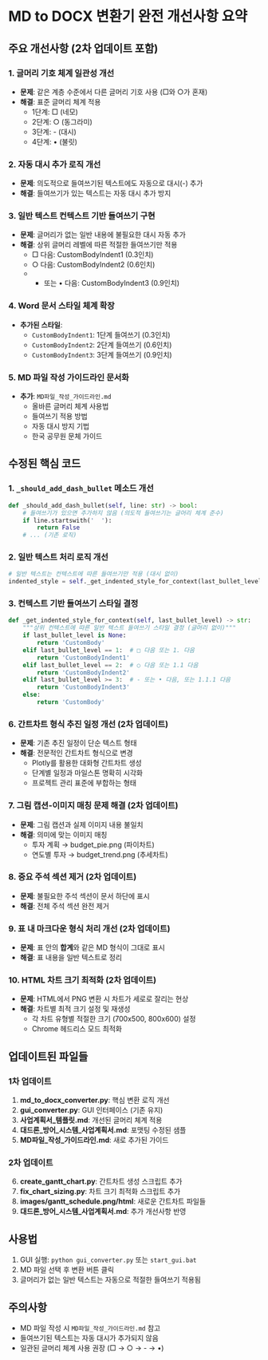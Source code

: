 # MD to DOCX 변환기 완전 개선사항 요약

## 주요 개선사항 (2차 업데이트 포함)

### 1. 글머리 기호 체계 일관성 개선
- **문제**: 같은 계층 수준에서 다른 글머리 기호 사용 (□와 ○가 혼재)
- **해결**: 표준 글머리 체계 적용
  - 1단계: □ (네모)
  - 2단계: ○ (동그라미) 
  - 3단계: - (대시)
  - 4단계: • (불릿)

### 2. 자동 대시 추가 로직 개선
- **문제**: 의도적으로 들여쓰기된 텍스트에도 자동으로 대시(-) 추가
- **해결**: 들여쓰기가 있는 텍스트는 자동 대시 추가 방지

### 3. 일반 텍스트 컨텍스트 기반 들여쓰기 구현
- **문제**: 글머리가 없는 일반 내용에 불필요한 대시 자동 추가
- **해결**: 상위 글머리 레벨에 따른 적절한 들여쓰기만 적용
  - □ 다음: CustomBodyIndent1 (0.3인치)
  - ○ 다음: CustomBodyIndent2 (0.6인치)
  - - 또는 • 다음: CustomBodyIndent3 (0.9인치)

### 4. Word 문서 스타일 체계 확장
- **추가된 스타일**:
  - `CustomBodyIndent1`: 1단계 들여쓰기 (0.3인치)
  - `CustomBodyIndent2`: 2단계 들여쓰기 (0.6인치)
  - `CustomBodyIndent3`: 3단계 들여쓰기 (0.9인치)

### 5. MD 파일 작성 가이드라인 문서화
- **추가**: `MD파일_작성_가이드라인.md`
  - 올바른 글머리 체계 사용법
  - 들여쓰기 적용 방법
  - 자동 대시 방지 기법
  - 한국 공무원 문체 가이드

## 수정된 핵심 코드

### 1. `_should_add_dash_bullet` 메소드 개선
```python
def _should_add_dash_bullet(self, line: str) -> bool:
    # 들여쓰기가 있으면 추가하지 않음 (의도적 들여쓰기는 글머리 체계 준수)
    if line.startswith('  '):
        return False
    # ... (기존 로직)
```

### 2. 일반 텍스트 처리 로직 개선
```python
# 일반 텍스트는 컨텍스트에 따른 들여쓰기만 적용 (대시 없이)
indented_style = self._get_indented_style_for_context(last_bullet_level)
```

### 3. 컨텍스트 기반 들여쓰기 스타일 결정
```python
def _get_indented_style_for_context(self, last_bullet_level) -> str:
    """상위 컨텍스트에 따른 일반 텍스트 들여쓰기 스타일 결정 (글머리 없이)"""
    if last_bullet_level is None:
        return 'CustomBody'
    elif last_bullet_level == 1:  # □ 다음 또는 1. 다음
        return 'CustomBodyIndent1'
    elif last_bullet_level == 2:  # ○ 다음 또는 1.1 다음
        return 'CustomBodyIndent2'
    elif last_bullet_level >= 3:  # - 또는 • 다음, 또는 1.1.1 다음
        return 'CustomBodyIndent3'
    else:
        return 'CustomBody'
```

### 6. 간트차트 형식 추진 일정 개선 (2차 업데이트)
- **문제**: 기존 추진 일정이 단순 텍스트 형태
- **해결**: 전문적인 간트차트 형식으로 변경
  - Plotly를 활용한 대화형 간트차트 생성
  - 단계별 일정과 마일스톤 명확히 시각화
  - 프로젝트 관리 표준에 부합하는 형태

### 7. 그림 캡션-이미지 매칭 문제 해결 (2차 업데이트)
- **문제**: 그림 캡션과 실제 이미지 내용 불일치
- **해결**: 의미에 맞는 이미지 매칭
  - 투자 계획 → budget_pie.png (파이차트)
  - 연도별 투자 → budget_trend.png (추세차트)

### 8. 중요 주석 섹션 제거 (2차 업데이트)
- **문제**: 불필요한 주석 섹션이 문서 하단에 표시
- **해결**: 전체 주석 섹션 완전 제거

### 9. 표 내 마크다운 형식 처리 개선 (2차 업데이트)
- **문제**: 표 안의 **합계**와 같은 MD 형식이 그대로 표시
- **해결**: 표 내용을 일반 텍스트로 정리

### 10. HTML 차트 크기 최적화 (2차 업데이트)
- **문제**: HTML에서 PNG 변환 시 차트가 세로로 잘리는 현상
- **해결**: 차트별 최적 크기 설정 및 재생성
  - 각 차트 유형별 적절한 크기 (700x500, 800x600) 설정
  - Chrome 헤드리스 모드 최적화

## 업데이트된 파일들

### 1차 업데이트
1. **md_to_docx_converter.py**: 핵심 변환 로직 개선
2. **gui_converter.py**: GUI 인터페이스 (기존 유지)
3. **사업계획서_템플릿.md**: 개선된 글머리 체계 적용
4. **대드론_방어_시스템_사업계획서.md**: 포맷팅 수정된 샘플
5. **MD파일_작성_가이드라인.md**: 새로 추가된 가이드

### 2차 업데이트
6. **create_gantt_chart.py**: 간트차트 생성 스크립트 추가
7. **fix_chart_sizing.py**: 차트 크기 최적화 스크립트 추가
8. **images/gantt_schedule.png/html**: 새로운 간트차트 파일들
9. **대드론_방어_시스템_사업계획서.md**: 추가 개선사항 반영

## 사용법

1. GUI 실행: `python gui_converter.py` 또는 `start_gui.bat`
2. MD 파일 선택 후 변환 버튼 클릭
3. 글머리가 없는 일반 텍스트는 자동으로 적절한 들여쓰기 적용됨

## 주의사항

- MD 파일 작성 시 `MD파일_작성_가이드라인.md` 참고
- 들여쓰기된 텍스트는 자동 대시가 추가되지 않음
- 일관된 글머리 체계 사용 권장 (□ → ○ → - → •)